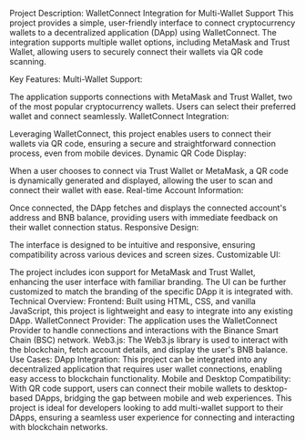 Project Description: WalletConnect Integration for Multi-Wallet Support
This project provides a simple, user-friendly interface to connect cryptocurrency wallets to a decentralized application (DApp) using WalletConnect. The integration supports multiple wallet options, including MetaMask and Trust Wallet, allowing users to securely connect their wallets via QR code scanning.

Key Features:
Multi-Wallet Support:

The application supports connections with MetaMask and Trust Wallet, two of the most popular cryptocurrency wallets. Users can select their preferred wallet and connect seamlessly.
WalletConnect Integration:

Leveraging WalletConnect, this project enables users to connect their wallets via QR code, ensuring a secure and straightforward connection process, even from mobile devices.
Dynamic QR Code Display:

When a user chooses to connect via Trust Wallet or MetaMask, a QR code is dynamically generated and displayed, allowing the user to scan and connect their wallet with ease.
Real-time Account Information:

Once connected, the DApp fetches and displays the connected account's address and BNB balance, providing users with immediate feedback on their wallet connection status.
Responsive Design:

The interface is designed to be intuitive and responsive, ensuring compatibility across various devices and screen sizes.
Customizable UI:

The project includes icon support for MetaMask and Trust Wallet, enhancing the user interface with familiar branding. The UI can be further customized to match the branding of the specific DApp it is integrated with.
Technical Overview:
Frontend: Built using HTML, CSS, and vanilla JavaScript, this project is lightweight and easy to integrate into any existing DApp.
WalletConnect Provider: The application uses the WalletConnect Provider to handle connections and interactions with the Binance Smart Chain (BSC) network.
Web3.js: The Web3.js library is used to interact with the blockchain, fetch account details, and display the user's BNB balance.
Use Cases:
DApp Integration: This project can be integrated into any decentralized application that requires user wallet connections, enabling easy access to blockchain functionality.
Mobile and Desktop Compatibility: With QR code support, users can connect their mobile wallets to desktop-based DApps, bridging the gap between mobile and web experiences.
This project is ideal for developers looking to add multi-wallet support to their DApps, ensuring a seamless user experience for connecting and interacting with blockchain networks.
